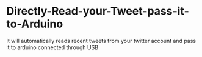 # Directly-Read-your-Tweet-pass-it-to-Arduino
It will automatically reads recent tweets from your twitter account and pass it to arduino connected through USB
